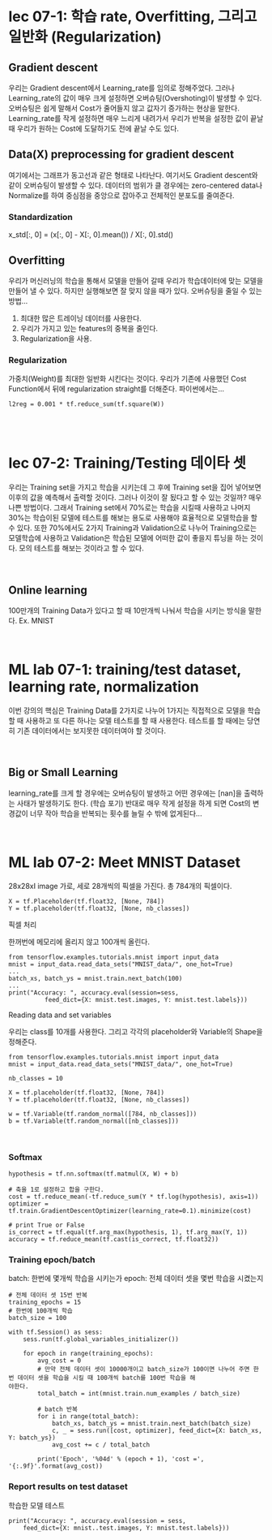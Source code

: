# lec 07-1: 학습 rate, Overfitting, 그리고 일반화 (Regularization)
## Gradient descent
우리는 Gradient descent에서 Learning_rate를 임의로 정해주었다.
그러나 Learning_rate의 값이 매우 크게 설정하면 오버슈팅(Overshoting)이 발생할 수 있다. 오버슈팅은 쉽게 말해서 Cost가 줄어들지 않고 값자기 증가하는 현상을 말한다.
Learning_rate를 작게 설정하면 매우 느리게 내려가서 우리가 반복을 설정한 값이 끝날때 우리가 원하는 Cost에 도달하기도 전에 끝날 수도 있다.

## Data(X) preprocessing for gradient descent
여기에서는 그래프가 동고선과 같은 형태로 나타난다.
여기서도 Gradient descent와 같이 오버슈팅이 발생할 수 있다.
데이터의 범위가 클 경우에는 zero-centered data나 Normalize를 하여 중심점을 중앙으로 잡아주고 전체적인 분포도를 줄여준다.
</br>
### Standardization
x_std[:, 0] = (x[:, 0] - X[:, 0].mean()) / X[:, 0].std()

## Overfitting
우리가 머신러닝의 학습을 통해서 모델을 만들어 갈때 우리가 학습데이터에 맞는 모델을 만들어 낼 수 있다. 하지만 실행해보면 잘 맞지 않을 때가 있다.
오버슈팅을 줄일 수 있는 방법...
1. 최대한 많은 트레이닝 데이터를 사용한다.
2. 우리가 가지고 있는 features의 중복을 줄인다.
3. Regularization을 사용.

### Regularization
가중치(Weight)를 최대한 일반화 시킨다는 것이다.
우리가 기존에 사용했던 Cost Function에서 뒤에 regularization straight를 더해준다.
파이썬에서는...
~~~
l2reg = 0.001 * tf.reduce_sum(tf.square(W))
~~~

</br>
</br>

# lec 07-2: Training/Testing 데이타 셋
우리는 Training set을 가지고 학습을 시키는데 그 후에 Training set을 집어 넣어보면 이후의 값을 예측해서 출력할 것이다. 그러나 이것이 잘 됬다고 할 수 있는 것일까? 매우 나쁜 방법이다. 그래서 Training set에서 70%로는 학습을 시킬때 사용하고 나머지 30%는 학습이된 모델에 테스트를 해보는 용도로 사용해야 효율적으로 모델학습을 할 수 있다.
또한 70%에서도 2가지 Training과 Validation으로 나누어 Training으로는 모델학습에 사용하고 Validation은 학습된 모델에 어떠한 값이 좋을지 튜닝을 하는 것이다. 모의 테스트를 해보는 것이라고 할 수 있다.

</br>

## Online learning
100만개의 Training Data가 있다고 할 때 10만개씩 나눠서 학습을 시키는 방식을 말한다.
Ex. MNIST

</br>

# ML lab 07-1: training/test dataset, learning rate, normalization
이번 강의의 핵심은 Training Data를 2가지로 나누어 1가지는 직접적으로 모델을 학습할 때 사용하고 또 다른 하나는 모델 테스트를 할 때 사용한다. 테스트를 할 때에는 당연히 기존 데이터에서는 보지못한 데이터여야 할 것이다.

</br>

## Big or Small Learning
learning_rate를 크게 할 경우에는 오버슈팅이 발생하고 어떤 경우에는 [nan]을 출력하는 사태가 발생하기도 한다. (학습 포기)
반대로 매우 작게 설정을 하게 되면 Cost의 변경값이 너무 작아 학습을 반복되는 횟수를 늘릴 수 밖에 없게된다...

</br>

# ML lab 07-2: Meet MNIST Dataset

28x28xI image
가로, 세로 28개씩의 픽셀을 가진다. 총 784개의 픽셀이다.

~~~
X = tf.Placeholder(tf.float32, [None, 784])
Y = tf.placeholder(tf.float32, [None, nb_classes])
~~~

픽셀 처리

한꺼번에 메모리에 올리지 않고 100개씩 올린다.

~~~
from tensorflow.examples.tutorials.mnist import input_data
mnist = input_data.read_data_sets("MNIST_data/", one_hot=True)
...
batch_xs, batch_ys = mnist.train.next_batch(100)
...
print("Accuracy: ", accuracy.eval(session=sess,
          feed_dict={X: mnist.test.images, Y: mnist.test.labels}))
~~~

Reading data and set variables

우리는 class를 10개를 사용한다.
그리고 각각의 placeholder와 Variable의 Shape을 정해준다.

~~~
from tensorflow.examples.tutorials.mnist import input_data
mnist = input_data.read_data_sets("MNIST_data/", one_hot=True)

nb_classes = 10

X = tf.placeholder(tf.float32, [None, 784])
Y = tf.placeholder(tf.float32, [None, nb_classes])

w = tf.Variable(tf.random_normal([784, nb_classes]))
b = tf.Variable(tf.random_normal([nb_classes]))
~~~

</br>

### Softmax

~~~
hypothesis = tf.nn.softmax(tf.matmul(X, W) + b)

# 축을 1로 설정하고 합을 구한다.
cost = tf.reduce_mean(-tf.reduce_sum(Y * tf.log(hypothesis), axis=1))
optimizer = tf.train.GradientDescentOptimizer(learning_rate=0.1).minimize(cost)

# print True or False
is_correct = tf.equal(tf.arg_max(hypothesis, 1), tf.arg_max(Y, 1))
accuracy = tf.reduce_mean(tf.cast(is_correct, tf.float32))
~~~

### Training epoch/batch

batch: 한번에 몇개씩 학습을 시키는가
epoch: 전체 데이터 셋을 몇번 학습을 시켰는지

~~~
# 전체 데이터 셋 15번 반복
training_epochs = 15
# 한번에 100개씩 학습
batch_size = 100

with tf.Session() as sess:
    sess.run(tf.global_variables_initializer())
    
    for epoch in range(training_epochs):
        avg_cost = 0
        # 만약 전체 데이터 셋이 10000개이고 batch_size가 100이면 나누어 주면 한번 데이터 셋을 학습을 시킬 때 100개씩 batch를 100번 학습을 해                  야한다.
        total_batch = int(mnist.train.num_examples / batch_size)
        
        # batch 반복
        for i in range(total_batch):
            batch_xs, batch_ys = mnist.train.next_batch(batch_size)
            c, _ = sess.run([cost, optimizer], feed_dict={X: batch_xs, Y: batch_ys})
            avg_cost += c / total_batch
            
        print('Epoch', '%04d' % (epoch + 1), 'cost =', '{:.9f}'.format(avg_cost))
~~~

### Report results on test dataset

학습한 모델 테스트

~~~
print("Accuracy: ", accuracy.eval(session = sess,
    feed_dict={X: mnist..test.images, Y: mnist.test.labels})) 
~~~
